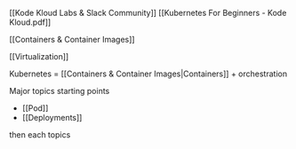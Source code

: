 [[Kode Kloud Labs & Slack Community]]
[[Kubernetes For Beginners - Kode Kloud.pdf]]

[[Containers & Container Images]]

[[Virtualization]]


Kubernetes = [[Containers & Container Images|Containers]] + orchestration


Major topics starting points

- [[Pod]]
- [[Deployments]]


then each topics
